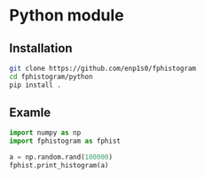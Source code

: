 # Python module

## Installation
```bash
git clone https://github.com/enp1s0/fphistogram
cd fphistogram/python
pip install .
```

## Examle
```python
import numpy as np
import fphistogram as fphist

a = np.random.rand(100000)
fphist.print_histogram(a)
```

